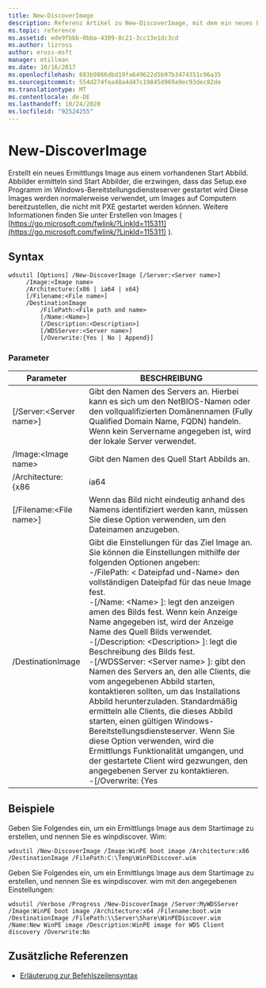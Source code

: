 ```yaml
---
title: New-DiscoverImage
description: Referenz Artikel zu New-DiscoverImage, mit dem ein neues Ermittlungs Image aus einem vorhandenen Start Abbild erstellt wird.
ms.topic: reference
ms.assetid: ede9fbbb-0bba-4309-8c21-3cc13e1dc3cd
ms.author: lizross
author: eross-msft
manager: mtillman
ms.date: 10/16/2017
ms.openlocfilehash: 693b9866dbd19fa649622d5b97b3474351c96a35
ms.sourcegitcommit: 554d274fea48a4d47c19845d969a9ec93dec82de
ms.translationtype: MT
ms.contentlocale: de-DE
ms.lasthandoff: 10/24/2020
ms.locfileid: "92524255"
---
```

# <a name="new-discoverimage"></a>New-DiscoverImage

Erstellt ein neues Ermittlungs Image aus einem vorhandenen Start Abbild. Abbilder ermitteln sind Start Abbilder, die erzwingen, dass das Setup.exe Programm im Windows-Bereitstellungsdiensteserver gestartet wird Diese Images werden normalerweise verwendet, um Images auf Computern bereitzustellen, die nicht mit PXE gestartet werden können. Weitere Informationen finden Sie unter Erstellen von Images ( [https://go.microsoft.com/fwlink/?LinkId=115311](https://go.microsoft.com/fwlink/?LinkId=115311) ).

## <a name="syntax"></a>Syntax

```
wdsutil [Options] /New-DiscoverImage [/Server:<Server name>]
     /Image:<Image name>
     /Architecture:{x86 | ia64 | x64}
     [/Filename:<File name>]
     /DestinationImage
         /FilePath:<File path and name>
         [/Name:<Name>]
         [/Description:<Description>]
         [/WDSServer:<Server name>]
         [/Overwrite:{Yes | No | Append}]
```

### <a name="parameters"></a>Parameter

|        Parameter         |                                                                                                                                                                                                                                                                                                                                                                                                                       BESCHREIBUNG                                                                                                                                                                                                                                                                                                                                                                                                                       |
|--------------------------|---------------------------------------------------------------------------------------------------------------------------------------------------------------------------------------------------------------------------------------------------------------------------------------------------------------------------------------------------------------------------------------------------------------------------------------------------------------------------------------------------------------------------------------------------------------------------------------------------------------------------------------------------------------------------------------------------------------------------------------------------------------------------------------------------------------------------------------------------------|
| [/Server:\<Server name>] |                                                                                                                                                                                                                                                                                                                                     Gibt den Namen des Servers an. Hierbei kann es sich um den NetBIOS-Namen oder den vollqualifizierten Domänennamen (Fully Qualified Domain Name, FQDN) handeln. Wenn kein Servername angegeben ist, wird der lokale Server verwendet.                                                                                                                                                                                                                                                                                                                                     |
|   /Image:\<Image name>   |                                                                                                                                                                                                                                                                                                                                                                                                      Gibt den Namen des Quell Start Abbilds an.                                                                                                                                                                                                                                                                                                                                                                                                       |
|    /Architecture: {x86    |                                                                                                                                                                                                                                                                                                                                                                                                                          ia64                                                                                                                                                                                                                                                                                                                                                                                                                           |
| [/Filename:\<File name>] |                                                                                                                                                                                                                                                                                                                                                                         Wenn das Bild nicht eindeutig anhand des Namens identifiziert werden kann, müssen Sie diese Option verwenden, um den Dateinamen anzugeben.                                                                                                                                                                                                                                                                                                                                                                          |
|    /DestinationImage     | Gibt die Einstellungen für das Ziel Image an. Sie können die Einstellungen mithilfe der folgenden Optionen angeben:</br>-/FilePath: < Dateipfad und-Name> den vollständigen Dateipfad für das neue Image fest.</br>-[/Name: \<Name> ]: legt den anzeigen amen des Bilds fest. Wenn kein Anzeige Name angegeben ist, wird der Anzeige Name des Quell Bilds verwendet.</br>-[/Description: \<Description> ]: legt die Beschreibung des Bilds fest.</br>-[/WDSServer: \<Server name> ]: gibt den Namen des Servers an, den alle Clients, die vom angegebenen Abbild starten, kontaktieren sollten, um das Installations Abbild herunterzuladen. Standardmäßig ermitteln alle Clients, die dieses Abbild starten, einen gültigen Windows-Bereitstellungsdiensteserver. Wenn Sie diese Option verwenden, wird die Ermittlungs Funktionalität umgangen, und der gestartete Client wird gezwungen, den angegebenen Server zu kontaktieren.</br>-[/Overwrite: {Yes |

## <a name="examples"></a>Beispiele

Geben Sie Folgendes ein, um ein Ermittlungs Image aus dem Startimage zu erstellen, und nennen Sie es winpdiscover. Wim:
```
wdsutil /New-DiscoverImage /Image:WinPE boot image /Architecture:x86 /DestinationImage /FilePath:C:\Temp\WinPEDiscover.wim
```
Geben Sie Folgendes ein, um ein Ermittlungs Image aus dem Startimage zu erstellen, und nennen Sie es winpdiscover. wim mit den angegebenen Einstellungen:
```
wdsutil /Verbose /Progress /New-DiscoverImage /Server:MyWDSServer
/Image:WinPE boot image /Architecture:x64 /Filename:boot.wim /DestinationImage /FilePath:\\Server\Share\WinPEDiscover.wim
/Name:New WinPE image /Description:WinPE image for WDS Client discovery /Overwrite:No
```

## <a name="additional-references"></a>Zusätzliche Referenzen

- [Erläuterung zur Befehlszeilensyntax](command-line-syntax-key.md)